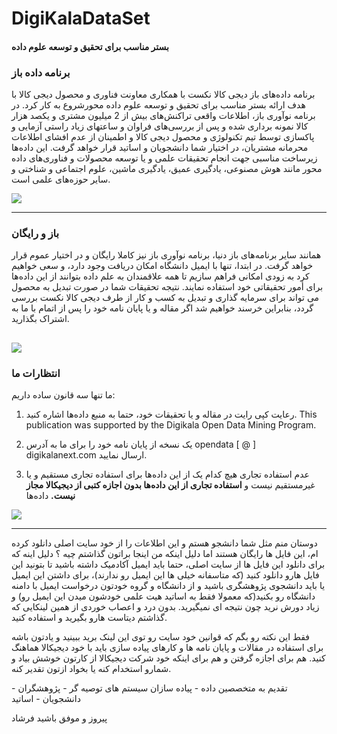 
# DigiKalaDataSet
#### بستر مناسب برای تحقیق و توسعه علوم داده

### برنامه داده باز
برنامه داده‌های باز دیجی کالا نکست با همکاری معاونت فناوری و محصول دیجی کالا با هدف ارائه بستر مناسب برای تحقیق و توسعه علوم داده محورشروع به کار کرد.
در برنامه نوآوری باز، اطلاعات واقعی تراکنش‌های بیش از 2 میلیون مشتری و یکصد هزار کالا نمونه برداری شده و پس از بررسی‌های فراوان و ساعتهای زیاد راستی آزمایی و پاکسازی توسط تیم تکنولوژی و محصول دیجی کالا و اطمینان از عدم افشای اطلاعات محرمانه مشتریان، در اختیار شما دانشجویان و اساتید قرار خواهد گرفت.
این داده‌ها زیرساخت مناسبی جهت انجام تحقیقات علمی و یا توسعه محصولات و فناوری‌های داده محور مانند هوش مصنوعی، یادگیری عمیق، یادگیری ماشین، علوم اجتماعی و شناختی و سایر حوزه‌های علمی است.

[![](https://www.digikala.com/static/files/a089bf82.svg)](https://www.digikala.com/)


------------

### باز و رایگان

همانند سایر برنامه‌های باز دنیا، برنامه نوآوری باز نیز کاملا رایگان و در اختیار عموم قرار خواهد گرفت. در ابتدا، تنها با ایمیل دانشگاه امکان دریافت وجود دارد، و سعی خواهیم کرد به زودی امکانی فراهم سازیم تا همه علاقمندان به علم داده بتوانند از این داده‌ها برای أمور تحقیقاتی خود استفاده نمایند. نتیجه تحقیقات شما در صورت تبدیل به محصول می تواند برای سرمایه گذاری و تبدیل به کسب و کار از طرف دیجی کالا نکست بررسی گردد، بنابراین خرسند خواهیم شد اگر مقاله و یا پایان نامه خود را پس از اتمام با ما به اشتراک بگذارید.



[![](https://www.digikala.com/static/files/8dc04219.svg)](https://www.digikala.com/)
------------

### انتظارات ما
ما تنها سه قانون ساده داریم:

1.  رعایت کپی رایت
در مقاله و یا تحقیقات خود، حتما به منبع داده‌ها اشاره کنید.
This publication was supported by the Digikala Open Data Mining Program.

2. یک نسخه از پایان نامه خود را برای ما به آدرس
opendata [ @ ] digikalanext.com ارسال نمایید.

3. عدم استفاده تجاری
هیچ کدام یک از این داده‌ها برای استفاده تجاری مستقیم و یا غیرمستقیم نیست و **استفاده تجاری از این داده‌ها بدون اجازه کتبی از دیجیکالا مجاز نیست.**
داده‌ها

[![](https://www.digikala.com/static/files/f2019b03.svg)](https://www.digikala.com/)

------------
دوستان منم مثل شما دانشجو هستم و این اطلاعات را از خود سایت اصلی دانلود کرده ام، این فایل ها رایگان هستند اما دلیل اینکه من اینجا براتون گذاشتم چیه ؟
دلیل اینه که برای دانلود این فایل ها از سایت اصلی، حتما باید ایمیل آکادمیک داشته باشید تا بتونید این فایل هارو دانلود کنید (که متاسفانه خیلی ها این ایمیل رو ندارند)، برای داشتن این ایمیل یا باید دانشجوی پژوهشگری باشید و از دانشگاه و گروه خودتون درخواست ایمیل با دامنه دانشگاه رو بکنید(که معمولا فقط به اساتید هیت علمی خودشون میدن این ایمیل رو) و زیاد دورش نرید چون نتیجه ای نمیگیرید.
بدون درد و اعصاب خوردی از همین لینکایی که گذاشتم دیتاست هارو بگیرید و استفاده کنید.

فقط این نکته رو بگم که قوانین خود سایت رو توی این لینک برید ببینید و یادتون باشه برای استفاده در مقالات و پایان نامه ها و کارهای پیاده سازی باید با خود دیجیکالا هماهنگ کنید. هم برای اجازه گرفتن و هم برای اینکه خود شرکت دیجیکالا از کارتون خوشش بیاد و شمارو استخدام کنه یا بخواد ازتون تقدیر کنه.

تقدیم به متخصصین داده - پیاده سازان سیستم های توصیه گر - پژوهشگران - دانشجویان - اساتید

پیروز و موفق باشید
فرشاد
